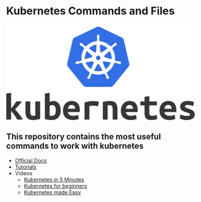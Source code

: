 # Kubernetes Commands and Files

<img src="images/kube.png">




## This repository contains the most useful commands to work with kubernetes


* [Official Docs](https://kubernetes.io/docs/home/)
* [Tutorials](https://kubernetes.io/docs/tutorials/)
* Videos 
   - [Kubernetes in 5 Minutes](https://www.youtube.com/watch?v=PH-2FfFD2PU)
   - [Kubernetes for beginners](https://www.youtube.com/watch?v=l_lWfipUimk&list=PLhW3qG5bs-L8EU_Oocu6RkNPpYpaamtXX)
   - [Kubernetes made Easy](https://www.youtube.com/watch?v=jgmdY73RF6w&list=PLMPZQTftRCS8Pp4wiiUruly5ODScvAwcQ)



